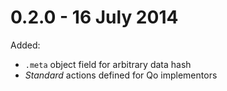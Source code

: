 0.2.0 - 16 July 2014
=====

Added:

- `.meta` object field for arbitrary data hash
- _Standard_ actions defined for Qo implementors
